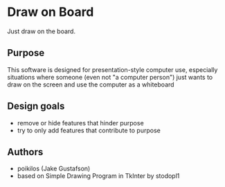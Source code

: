 # Draw on Board
Just draw on the board.

## Purpose
This software is designed for presentation-style computer use, especially situations where someone (even not "a computer person") just wants to draw on the screen and use the computer as a whiteboard

## Design goals
* remove or hide features that hinder purpose
* try to only add features that contribute to purpose

## Authors
* poikilos (Jake Gustafson)
* based on Simple Drawing Program in TkInter by stodopl1
